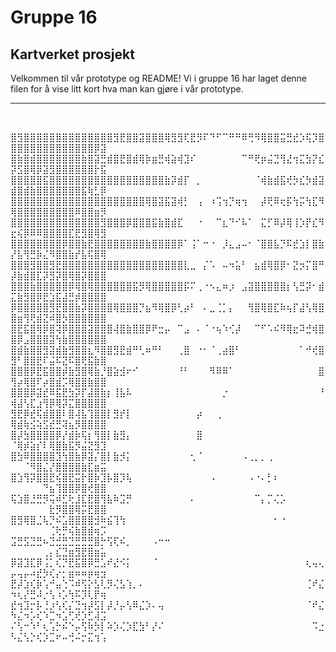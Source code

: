 # Gruppe 16 
## Kartverket prosjekt

Velkommen til vår prototype og README! 
Vi i gruppe 16 har laget denne filen for å vise litt kort hva man kan gjøre i vår prototype.⠀

---
⠀⠀⠀

⣿⣻⣿⣿⣿⣿⣿⣿⣿⣿⣿⣿⣿⣿⣿⣿⣻⣟⣿⣿⣽⣿⣿⣿⢿⣻⣻⢏⣟⡻⠏⠙⠋⠉⠛⠛⠿⢛⠻⢿⣿⣿⣭⣛⣞⡱⢯⡹⣿⣿⣿⣿⣿⣿⣿⣿⣿⣿⣿⣿⣿⣿⡿⣽
⣿⣷⣿⣾⣿⣿⣿⣿⣿⣿⣿⣷⣿⣽⣛⣾⣿⣟⣿⣾⢿⡷⣶⣛⢾⣵⢾⣹⠎⠀⠀⠀⠀⠀⠀⠀⠉⠛⢟⡶⣬⣙⢻⣜⢲⣍⣳⡝⣎⡽⣫⣿⢿⡿⣽⣻⣿⣿⣿⣿⣿⣿⡗⣯
⣿⣿⣿⣿⣿⣯⣿⣿⣿⣿⣿⣿⣿⣿⣿⣿⣿⣿⣿⣿⣿⣿⣿⣿⣷⡽⣾⡏⠀⡀⠀⠀⠀⠀⠀⠀⠀⠀⠈⢾⣷⣾⣯⢞⡳⣎⡳⣾⣽⣾⣿⣾⣷⣿⣿⣿⣿⣿⣿⣿⣯⢷⣃⡿
⣿⣿⣿⣿⣿⣿⣿⣿⣿⣿⣿⣿⣿⣿⣿⣿⣿⣿⣿⣿⣿⢿⣿⣽⣯⣽⢾⡃⠀⢠⠀⠰⢩⢲⡙⢶⢲⠀⠀⡼⢟⠿⢖⡯⢳⡭⢳⣏⠻⢿⣿⣿⣿⣿⣿⣿⣿⣿⣿⠿⣿⣿⣶⡻
⣿⣿⣿⣿⣿⣿⣿⣿⣿⣿⣿⣿⣿⣿⣻⣿⣿⣿⡿⣿⣿⣿⣯⣷⣿⣾⣏⠀⠀⠐⠀⠀⠉⣆⠙⠊⠧⠁⠀⣍⡋⠿⡼⢿⢸⡱⡟⣎⠻⣖⢮⡿⠿⠿⣿⣿⣿⣿⣏⣟⣻⣿⢿⣻
⣿⣿⣿⣿⣿⣿⣿⣿⡿⣿⣿⣷⣟⣿⣿⣿⣿⣿⣿⣿⣿⣷⣿⣿⣿⣿⡿⠁⢨⠁⠒⠐⠀⡸⣄⣠⠤⠂⠈⣿⣿⣧⡙⠯⣞⣱⡇⣿⣷⡜⣧⢻⣛⡷⣌⠻⣿⣿⣷⡞⣧⢯⣿⢿
⣿⣿⣿⣻⣿⣿⣻⣟⣿⣿⣿⣿⣿⣿⣿⣿⣿⣿⣿⣿⣿⣿⣿⣿⣿⣿⣿⣇⣀⠀⡌⠡⠀⠤⠲⣥⠃⠀⣦⣾⢿⣿⡿⠂⣝⡲⡍⣿⠛⡼⣷⣾⣿⣏⡽⣻⡽⣿⢿⣿⡽⣿⣿⣿
⣿⣿⣿⣷⣿⣿⣿⣿⣿⡿⢿⣿⢿⣿⣿⣿⣿⣿⣿⣯⡻⢿⣿⣿⣿⣿⣿⡯⠍⢀⠐⠢⣄⠶⡰⠀⣠⣽⣿⣿⣿⣿⣿⡆⢣⣛⡽⠂⣾⣍⣷⣻⣿⡿⣟⣱⣯⣼⣛⡾⣿⣿⣿⣿
⡿⣿⣿⣿⣿⣿⣻⣟⣿⣿⣷⡽⣿⣿⣿⣿⢿⣿⣿⣿⡙⣦⠻⢿⣿⡿⢃⡴⠃⠀⠄⣀⢈⡁⡄⠀⠀⢻⣿⢿⣿⣏⠷⢦⡏⣼⢣⢿⣿⣿⣶⢻⢟⣾⣝⠾⣿⡳⣿⣿⣿⣿⣿⣿
⣿⣟⣯⣿⢿⡿⣿⢽⡿⣿⣿⣿⣽⣿⣿⣿⢼⣿⣷⣿⣿⡿⠟⣒⡤⠀⠉⣠⠀⠄⠈⠐⢦⠱⢊⡼⠀⠀⠉⠋⠡⠮⠻⢿⣖⠽⣚⢾⣿⣿⡿⣠⣿⣿⣿⣽⢳⣷⣿⣿⣿⣿⣿⣿
⣿⣾⣷⣿⣿⣻⣽⣾⣷⣻⣿⣿⣆⠻⣿⣿⣻⣟⣾⠛⢃⠶⠛⠃⠀⠀⢀⣿⠀⠐⠂⠈⢀⣴⣿⠃⠀⠀⠀⠀⠀⠀⠀⠀⠀⠁⠚⢞⣿⣻⠃⣿⣿⣟⠏⣬⠯⣝⠯⣿⢟⣯⣷⣿
⣿⣿⣿⡿⣟⣯⣿⣿⡾⣷⣻⣿⢿⣷⡘⣿⣵⣺⠖⠊⠀⠀⠀⠀⠀⠀⠘⠃⠀⠀⠀⠻⠿⠿⠁⠀⠀⠀⠀⠀⠀⠀⠀⠀⠀⠀⠀⠀⣿⢻⡴⢿⣿⠏⡴⣿⣾⡩⢿⣿⣿⣷⣿⣿
⣿⣿⣿⡿⣽⣞⠿⣯⣟⣳⡽⡏⣼⣿⣷⡆⢸⣧⠧⠀⠀⠀⠀⠀⠀⠀⠀⠀⠀⠀⠀⠀⠀⡐⠀⠀⠀⠀⠀⠀⠀⠀⠀⠀⠀⠀⠀⠀⠘⢾⣼⢣⣏⣰⢻⡿⢿⡽⣍⣿⣿⣿⣿⣿
⣻⣟⡿⣞⢯⣾⣿⣿⠇⣿⢼⣧⢹⣿⣿⡇⣻⡞⡇⠀⠀⠀⠀⠀⠀⠀⠀⠀⠀⡴⠀⠀⢀⠀⠀⠀⠀⠀⠀⠀⠀⠀⠀⠀⠀⠀⠀⠀⠀⢿⣾⢷⣪⢵⣫⣞⣛⢽⣦⡻⣿⣿⣿⣿
⣿⡼⣳⣿⣿⣿⣿⡿⡜⣾⡷⢯⡆⢻⣿⡇⣷⣻⡄⠀⠀⠀⠀⠀⠀⠀⠀⠀⠀⣿⠀⠀⠀⠀⠀⠀⠀⠀⠀⠀⠀⠀⠀⠀⠀⠀⠀⠀⠀⠈⢿⡾⣵⡎⠇⢿⣿⣷⣯⡻⣬⣝⣻⣹
⣿⣳⠿⣿⣿⣿⣿⣹⢳⣿⣷⡿⣽⡌⣿⡇⣷⡺⡅⠀⠀⠀⠀⠀⠀⠀⠀⠀⢂⠈⠀⠀⠀⠀⠀⠀⠠⢀⡀⡀⢀⠀⠀⠀⠀⠀⠀⠀⠀⠀⠀⠈⠻⣿⣌⡜⣿⣿⣿⣿⣷⣏⣶⣭
⣿⣱⢻⡽⣿⣿⣟⢮⣿⣟⣭⡗⣿⡷⣹⡧⣿⡹⢧⠀⠀⠀⠀⠀⠀⠀⠀⠀⠀⠀⠀⠠⠀⠀⠀⠀⠀⠠⠐⠄⡃⠆⠀⠀⠀⠀⠀⠀⠀⠀⠀⠀⠀⠀⠙⣦⢹⣿⣿⡿⣿⢞⣿⣿
⢯⣱⣿⣘⣛⡻⢭⠾⣋⢗⣸⣏⣟⣿⢻⣧⠷⣩⡛⠀⠀⠀⠀⠀⠀⠀⠀⠀⠄⠀⠀⠀⠀⠀⠀⠀⠀⠀⠉⡄⡉⢌⡡⠀⠀⠀⠀⠀⠀⠀⠀⠀⠀⠀⠀⣗⡻⣿⣿⢿⡭⣟⣿⣿
⣿⣻⢿⣿⣈⢧⡙⠮⣡⣿⣿⣿⣿⣺⠷⣮⢹⢳⠀⠀⠀⠀⠀⠀⠀⠀⠀⠀⠀⠀⠀⠀⠀⠀⠀⠀⠀⠀⠀⠀⠀⠂⠐⠀⠀⠀⠀⠀⠀⠀⠀⠀⠀⠀⠀⢈⢗⡛⢮⣷⣿⣾⢶⡩
⣩⣛⣫⣙⣛⠦⣙⣚⣛⣙⣛⣛⣛⣿⡓⢫⢏⠮⡀⠀⠀⠀⠠⠒⠒⠀⠀⠀⠀⠀⠀⠀⠀⠀⠀⠀⠀⠀⠀⠀⠀⠀⠀⠀⠀⠀⠀⠀⠀⠀⠀⠀⠀⠀⢀⡄⣎⣙⣶⣻⣟⣿⣶⣥
⡿⣽⣹⣏⡿⢨⡁⢎⡙⣟⣯⣿⡿⣛⣡⠞⣜⠪⡅⠀⠀⠀⠈⠀⠀⠀⠀⠀⠀⠀⠀⠀⠀⠀⠀⠀⠀⠀⠀⠀⠀⠀⠀⠀⠀⠀⢆⢤⢄⡤⢤⡤⠴⣞⡳⢎⡔⡂⣶⠶⠶⡶⢶⣲
⣟⡼⣱⢎⡷⢡⠚⣤⢑⠩⠾⢫⡕⣣⢇⡻⢌⣣⢱⡀⠄⠀⠀⠀⠀⠀⠀⠀⠀⠀⠀⠀⠀⠀⠀⠀⠀⠀⠀⠀⠀⠀⠀⠀⠀⠀⢈⠞⣌⠲⢆⡜⣛⠼⡐⢣⠰⡡⢳⠯⡹⢇⡟⢶
⣞⢲⣹⡒⡧⢘⡰⢣⢎⡌⣙⢲⡼⣫⡇⡼⡘⡤⢣⠿⣌⡱⠄⢤⠀⠀⠀⠀⠀⠀⠀⠀⠀⠀⠀⠀⠀⠀⠀⠀⠀⠀⠀⠀⠀⠀⠈⠞⣌⠳⣌⠲⡡⢎⠱⣉⠲⣡⢋⢞⡱⣋⢼⣩
⠌⢣⠒⠱⠃⢆⢡⡓⠮⠑⡤⢫⠷⡳⡇⠵⡱⢌⡱⣏⣳⠃⡜⠌⠀⠀⠀⠀⠀⠀⠀⠀⠀⠀⠀⠀⠀⠀⠀⠀⠀⠀⠀⠀⠀⠀⠀⠩⣐⠣⣌⢣⡑⢎⡱⣉⠖⠤⢚⠬⡒⣍⢲⢡
